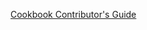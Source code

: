 [Cookbook Contributor's Guide](https://github.com/ProjectPythiaCookbooks/.github/blob/main/CONTRIBUTING.md)
